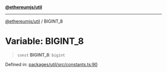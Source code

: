 [**@ethereumjs/util**](../README.md)

***

[@ethereumjs/util](../README.md) / BIGINT\_8

# Variable: BIGINT\_8

> `const` **BIGINT\_8**: `bigint`

Defined in: [packages/util/src/constants.ts:90](https://github.com/ethereumjs/ethereumjs-monorepo/blob/master/packages/util/src/constants.ts#L90)
